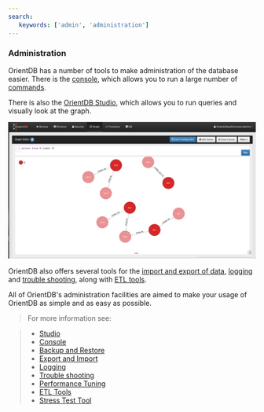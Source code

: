 ```yaml
---
search:
   keywords: ['admin', 'administration']
---
```


<!-- proofread 2015-01-06 SAM -->

### Administration

OrientDB has a number of tools to make administration of the database easier. There is the [console](../Tutorial-Run-the-console.md), which allows you to run a large number of [commands](../console/Console-Commands.md).

There is also the [OrientDB Studio](../studio/Studio-Home-page.md), which allows you to run queries and visually look at the graph. 

![GraphEditor](../images/GraphEditor.png)

OrientDB also offers several tools for the [import and export of data](../Export-and-Import.md), [logging](../Logging.md) and [trouble shooting](../Troubleshooting.md), along with [ETL tools](../etl/ETL-Introduction.md). 

All of OrientDB's administration facilities are aimed to make your usage of OrientDB as simple and as easy as possible. 

>For more information see:

>- [Studio](../studio/Studio-Home-page.md)
>- [Console](../console/Console-Commands.md)
>- [Backup and Restore](Backup-and-Restore.md)
>- [Export and Import](../Export-and-Import.md)
>- [Logging](../Logging.md)
>- [Trouble shooting](../Troubleshooting.md)
>- [Performance Tuning](../Performance-Tuning.md)
>- [ETL Tools](../etl/ETL-Introduction.md)
>- [Stress Test Tool](../misc/Stress-Test-Tool.md)

